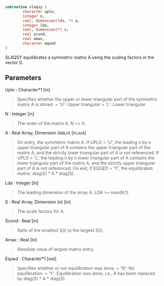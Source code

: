 ```fortran
subroutine slaqsy (
		character uplo,
		integer n,
		real, dimension(lda, *) a,
		integer lda,
		real, dimension(*) s,
		real scond,
		real amax,
		character equed
)
```

 SLAQSY equilibrates a symmetric matrix A using the scaling factors
 in the vector S.

## Parameters
Uplo : Character*1 [in]
> Specifies whether the upper or lower triangular part of the
> symmetric matrix A is stored.
> = 'U':  Upper triangular
> = 'L':  Lower triangular

N : Integer [in]
> The order of the matrix A.  N >= 0.

A : Real Array, Dimension (lda,n) [in,out]
> On entry, the symmetric matrix A.  If UPLO = 'U', the leading
> n by n upper triangular part of A contains the upper
> triangular part of the matrix A, and the strictly lower
> triangular part of A is not referenced.  If UPLO = 'L', the
> leading n by n lower triangular part of A contains the lower
> triangular part of the matrix A, and the strictly upper
> triangular part of A is not referenced.
> On exit, if EQUED = 'Y', the equilibrated matrix:
> diag(S) * A * diag(S).

Lda : Integer [in]
> The leading dimension of the array A.  LDA >= max(N,1).

S : Real Array, Dimension (n) [in]
> The scale factors for A.

Scond : Real [in]
> Ratio of the smallest S(i) to the largest S(i).

Amax : Real [in]
> Absolute value of largest matrix entry.

Equed : Character*1 [out]
> Specifies whether or not equilibration was done.
> = 'N':  No equilibration.
> = 'Y':  Equilibration was done, i.e., A has been replaced by
> diag(S) * A * diag(S).

